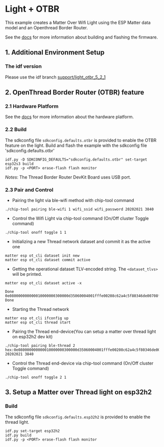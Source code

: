 # Light + OTBR

This example creates a Matter Over Wifi Light using the ESP Matter data model and an Openthread Border Router.


See the [docs](https://docs.espressif.com/projects/esp-matter/en/latest/esp32/developing.html) for more information about building and flashing the firmware.

## 1. Additional Environment Setup

### The idf version

Please use the idf branch [support/light_otbr_5_2_1](https://glab.espressif.cn/esp-idf-preview/esp-idf-h2/tree/support/light_otbr_5_2_1)


## 2. OpenThread Border Router (OTBR) feature

### 2.1 Hardware Platform

See the [docs](https://github.com/espressif/esp-thread-br#hardware-platforms) for more information about the hardware platform.

### 2.2 Build

The sdkconfig file `sdkconfig.defaults.otbr` is provided to enable the OTBR feature on the light.
Build and flash the example with the sdkconfig file 'sdkconfig.defaults.otbr'

```
idf.py -D SDKCONFIG_DEFAULTS="sdkconfig.defaults.otbr" set-target esp32s3 build
idf.py -p <PORT> erase-flash flash monitor
```

*Notes*: The Thread Border Router DevKit Board uses USB port.

### 2.3 Pair and Control

- Pairing the light via ble-wifi method with chip-tool command

```
./chip-tool pairing ble-wifi 1 wifi_ssid wifi_password 20202021 3840
```

- Control the Wifi Light via chip-tool command (On/Off cluster Toggle command)

```
./chip-tool onoff toggle 1 1
```

- Initializing a new Thread network dataset and commit it as the active one

```
matter esp ot_cli dataset init new
matter esp ot_cli dataset commit active
```

- Getting the operational dataset TLV-encoded string. The `<dataset_tlvs>` will be printed.

```
matter esp ot_cli dataset active -x

Done
0e080000000000010000000300000d35060004001fffe00208c62a4c5f80346de00708fd9ae261c39015460510874e399792fcb276c571dee6f71c260a030f4f70656e5468726561642d3861363301028a630410a6676a0f60ca6dd3af116bdefd2a21270c0402a0f7f8
Done

```

- Starting the Thread network

```
matter esp ot_cli ifconfig up
matter esp ot_cli thread start
```

- Pairing the Thread end-device(You can setup a matter over thread light on esp32h2 dev kit)

```
./chip-tool pairing ble-thread 2 hex:0e080000000000010000000300000d35060004001fffe00208c62a4c5f80346de00708fd9ae261c39015460510874e399792fcb276c571dee6f71c260a030f4f70656e5468726561642d3861363301028a630410a6676a0f60ca6dd3af116bdefd2a21270c0402a0f7f8 20202021 3840
```

- Control the Thread end-device via chip-tool command (On/Off cluster Toggle command)

```
./chip-tool onoff toggle 2 1
```

## 3. Setup a Matter over Thread light on esp32h2

### Build

The sdkconfig file `sdkconfig.defaults.esp32h2` is provided to enable the thread light.

```
idf.py set-target esp32h2
idf.py build
idf.py -p <PORT> erase-flash flash monitor
```
